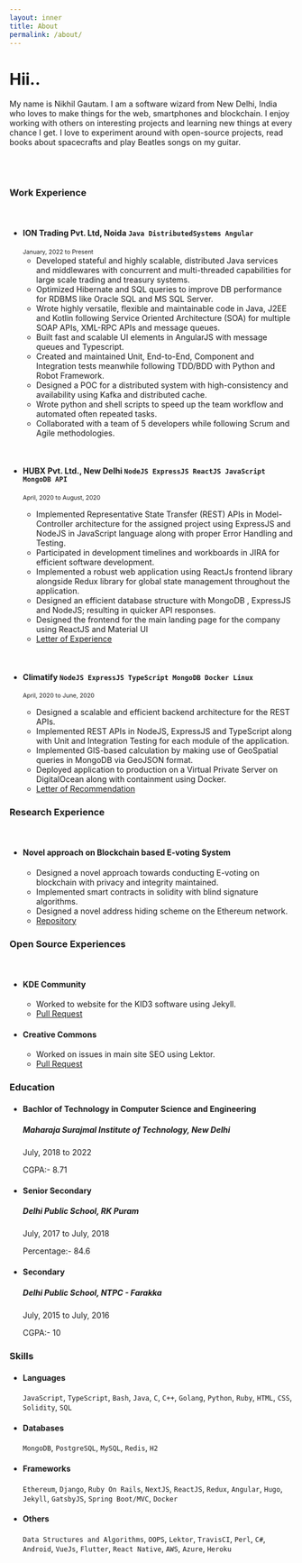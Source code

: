 ```yaml
---
layout: inner
title: About
permalink: /about/
---
```


# Hii..

My name is Nikhil Gautam. I am a software wizard from New Delhi, India who loves to make things for the web, smartphones and blockchain. I enjoy working with others on interesting projects and learning new things at every chance I get. I love to experiment around with open-source projects, read books about spacecrafts and play Beatles songs on my guitar.

<br />
<br />

### Work Experience

<br />

- #### ION Trading Pvt. Ltd, Noida `Java DistributedSystems Angular`
	<span style="font-size:0.75em;">January, 2022 to Present </span>
	- Developed stateful and highly scalable, distributed Java services and middlewares with concurrent and multi-threaded capabilities for large scale trading and treasury systems.
	- Optimized Hibernate and SQL queries to improve DB performance for RDBMS like Oracle SQL and MS SQL Server.
	- Wrote highly versatile, flexible and maintainable code in Java, J2EE and Kotlin following Service Oriented Architecture (SOA) for multiple SOAP APIs, XML-RPC APIs and message queues.
   	- Built fast and scalable UI elements in AngularJS with message queues and Typescript.
	- Created and maintained Unit, End-to-End, Component and Integration tests meanwhile following TDD/BDD with Python and Robot Framework.
	- Designed a POC for a distributed system with high-consistency and availability using Kafka and distributed cache.
	- Wrote python and shell scripts to speed up the team workflow and automated often repeated tasks.
	- Collaborated with a team of 5 developers while following Scrum and Agile methodologies.

<br />
  
- #### HUBX Pvt. Ltd., New Delhi `NodeJS ExpressJS ReactJS JavaScript MongoDB API`

  <span style="font-size:0.75em;">April, 2020 to August, 2020 </span>

  - Implemented Representative State Transfer (REST) APIs in Model-Controller architecture for the assigned project using ExpressJS and NodeJS in JavaScript language along with proper Error Handling and Testing.
  - Participated in development timelines and workboards in JIRA for efficient software development.
  - Implemented a robust web application using ReactJs frontend library alongside Redux library for global state management throughout the application.
  - Designed an efficient database structure with MongoDB , ExpressJS and NodeJS; resulting in quicker API responses.
  - Designed the frontend for the main landing page for the company using ReactJS and Material UI
  - [Letter of Experience](https://drive.google.com/file/d/1KPMWNrIsXKqE0hfkrpjVfnm2p67OUoD5/view?usp=sharing)

<br/>

- #### Climatify `NodeJS ExpressJS TypeScript MongoDB Docker Linux`

  <span style="font-size:0.75em;">April, 2020 to June, 2020 </span>

  - Designed a scalable and efficient backend architecture for the REST APIs.
  - Implemented REST APIs in NodeJS, ExpressJS and TypeScript along with Unit and Integration Testing for each module of the application.
  - Implemented GIS-based calculation by making use of GeoSpatial queries in MongoDB via GeoJSON format.
  - Deployed application to production on a Virtual Private Server on DigitalOcean along with containment using Docker.
  - [Letter of Recommendation](https://drive.google.com/file/d/1HJhT9hLbVmFvlrnKHA7Z82W2JEpvSZ8B/view?usp=sharing)

### Research Experience

<br />

- #### Novel approach on Blockchain based E-voting System
  - Designed a novel approach towards conducting E-voting on blockchain with privacy and integrity maintained.
  - Implemented smart contracts in solidity with blind signature algorithms.
  - Designed a novel address hiding scheme on the Ethereum network.
  - [Repository](https://github.com/StealthVoting)

### Open Source Experiences

<br />

- #### KDE Community

  - Worked to website for the KID3 software using Jekyll.
  - [Pull Request](https://invent.kde.org/websites/kid3-kde-org/-/commit/f3c5629202b9741d574307a69d7ab30ba0dd24c2)

- #### Creative Commons
  - Worked on issues in main site SEO using Lektor.
  - [Pull Request](https://github.com/creativecommons/creativecommons.github.io-source/pull/201)

### Education

- #### Bachlor of Technology in Computer Science and Engineering

  ##### _Maharaja Surajmal Institute of Technology, New Delhi_

  <p style="font-size:1em;">July, 2018 to 2022 </p>
  <p style="font-size:1em;">CGPA:- 8.71 </p>

- #### Senior Secondary

  ##### _Delhi Public School, RK Puram_

  <p style="font-size:1em;">July, 2017 to July, 2018 </p>
  <p style="font-size:1em;">Percentage:- 84.6 </p>

- #### Secondary
  ##### _Delhi Public School, NTPC - Farakka_
  <p style="font-size:1em;">July, 2015 to July, 2016 </p>
  <p style="font-size:1em;">CGPA:- 10 </p>

### Skills

- #### Languages

  `JavaScript`, `TypeScript`, `Bash`,
  `Java`, `C`, `C++`, `Golang`,
  `Python`, `Ruby`, `HTML`, `CSS`,
  `Solidity`, `SQL`

- #### Databases

  `MongoDB`, `PostgreSQL`, `MySQL`, `Redis`, `H2`

- #### Frameworks

  `Ethereum`, `Django`,
  `Ruby On Rails`, `NextJS`,
  `ReactJS`, `Redux`,
  `Angular`, `Hugo`,
  `Jekyll`, `GatsbyJS`,
  `Spring Boot/MVC`, `Docker`

- #### Others
  `Data Structures and Algorithms`,
  `OOPS`,
  `Lektor`, `TravisCI`, `Perl`,
  `C#`, `Android`, `VueJs`,
  `Flutter`, `React Native`,
  `AWS`, `Azure`, `Heroku`
